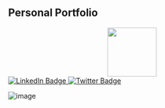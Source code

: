 ## Personal Portfolio

<div id="header" align="center">
  <img src="https://media.giphy.com/media/scZPhLqaVOM1qG4lT9/giphy.gif" width="100"/>
</div>

<div id="badges">
  <a href="https://www.linkedin.com/in/-anshul-soni/">
    <img src="https://img.shields.io/badge/LinkedIn-blue?style=for-the-badge&logo=linkedin&logoColor=white" alt="LinkedIn Badge"/>
  </a>
 
  <a href="https://twitter.com/Anshul_the_soni">
    <img src="https://img.shields.io/badge/Twitter-blue?style=for-the-badge&logo=twitter&logoColor=white" alt="Twitter Badge"/>
  </a>
</div>

![image](https://user-images.githubusercontent.com/74638335/189612656-15600c66-4882-4f3c-b383-cf39528be8ae.png)

